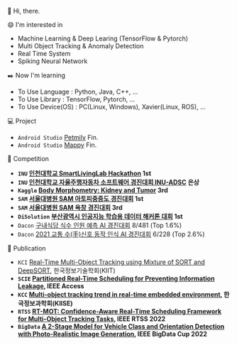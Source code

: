 :wave: Hi, there.

:smile: I'm interested in
 - Machine Learning & Deep Learing (TensorFlow & Pytorch)
 - Multi Object Tracking & Anomaly Detection
 - Real Time System
 - Spiking Neural Network

:black_nib: Now I'm learning
 - To Use Language : Python, Java, C++, ...
 - To Use Library : TensorFlow, Pytorch, ...
 - To Use Device(OS) : PC(Linux, Windows), Xavier(Linux, ROS), ...

:computer: Project
 - `Android Studio` [Petmily](https://github.com/sunni3722/PetApplication) Fin.
 - `Android Studio` [Mappy](https://github.com/Jarvas-2021/open-sw-dev) Fin.

:triangular_flag_on_post: Competition<br>
 - **`INU` [인천대학교 SmartLivingLab Hackathon](https://github.com/anima0729/INU-SmartLivingLabHakathon) 1st**
 - **`INU` [인천대학교 자율주행자동차 소프트웨어 경진대회 INU-ADSC](http://www.inu.ac.kr/user/indexSub.do?codyMenuSeq=102091&siteId=isis&dum=dum&boardId=48017&page=1&command=view&boardSeq=639651) 은상**
 - **`Kaggle` [Body Morphometry: Kidney and Tumor](https://www.kaggle.com/c/body-morphometry-kidney-and-tumor) 3rd**
 - **`SAM` [서울대병원 SAM 아토피중증도 경진대회](https://sam.healthbigdata.org/) 1st**
 - **`SAM` [서울대병원 SAM 욕창 경진대회](https://sam.healthbigdata.org/) 3rd**
 - **`DiSolution` [부산광역시 인공지능 학습용 데이터 해커톤 대회](https://github.com/anima0729/SlowFast) 1st**
 - `Dacon` [구내식당 식수 인원 예측 AI 경진대회](https://dacon.io/competitions/official/235743/overview/description) 8/481 (Top 1.6%)
 - `Dacon` [2021 교통 수(手)신호 동작 인식 AI 경진대회](https://www.dacon.io/competitions/official/235806/leaderboard) 6/228 (Top 2.6%)

:page_facing_up: Publication<br>
- `KCI` [Real-Time Multi-Object Tracking using Mixture of SORT and DeepSORT](https://www.kci.go.kr/kciportal/ci/sereArticleSearch/ciSereArtiView.kci?sereArticleSearchBean.artiId=ART002767099), 한국정보기술학회(KIIT)
- **`SCIE` [Partitioned Real-Time Scheduling for Preventing Information Leakage](https://ieeexplore.ieee.org/document/9720955), IEEE Access**
- **`KCC` [Multi-object tracking trend in real-time embedded environment](https://www.dbpia.co.kr/journal/articleDetail?nodeId=NODE11113128), 한국정보과학회(KIISE)**
- **`RTSS` [RT-MOT: Confidence-Aware Real-Time Scheduling Framework for Multi-Object Tracking Tasks](https://ieeexplore.ieee.org/document/9984748), IEEE RTSS 2022**
- **`BigData` [A 2-Stage Model for Vehicle Class and Orientation Detection with Photo-Realistic Image Generation](https://ieeexplore.ieee.org/document/10020472), IEEE BigData Cup 2022**
